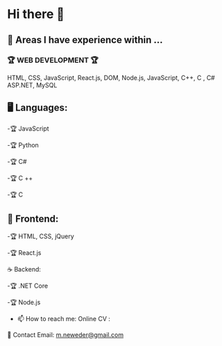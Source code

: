 # Hi there 👋  

## 🚀 Areas I have experience within ...  

### 🏆 WEB DEVELOPMENT 🏆 

HTML, CSS, JavaScript, React.js, DOM, Node.js, JavaScript, 
C++, C , C# ASP.NET, MySQL   

## 🖥️ Languages:

-🏆 JavaScript

-🏆 Python

-🏆 C#

-🏆 C ++

-🏆 C

## 🎨 Frontend:

-🏆 HTML, CSS, jQuery

-🏆 React.js

☕ Backend:

-🏆 .NET Core

-🏆 Node.js


- 📫 How to reach me:
Online CV : 

📧 Contact Email: m.neweder@gmail.com



